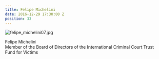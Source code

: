 ```yaml
---
title: Felipe Michelini
date: 2016-12-29 17:30:00 Z
position: 33
---
```


![felipe_michelini07.jpg](/uploads/felipe_michelini07.jpg)

Felipe Michelini <br> Member of the Board of Directors of the International Criminal Court Trust Fund for Victims

